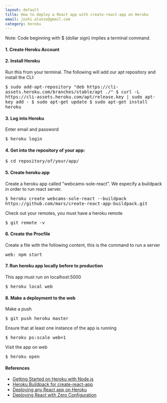 ```yaml
---
layout: default
title: How to deploy a React app with create-react-app on Heroku
email: joshi.alonzo@gmail.com
category: heroku
---
```


<div class="alert alert-warning" role="alert">
  Note: Code beginning with $ (dollar sign) implies a terminal command.
</div>

#### 1. Create Heroku Account

#### 2. Install Heroku

Run this from your terminal. The following will add our apt repository and install the CLI:

<kbd>
  $ sudo add-apt-repository "deb https://cli-assets.heroku.com/branches/stable/apt ./"
</kbd>

<kbd>
  $ curl -L https://cli-assets.heroku.com/apt/release.key | sudo apt-key add -
</kbd>

<kbd>
  $ sudo apt-get update
</kbd>

<kbd>
  $ sudo apt-get install heroku
</kbd>

#### 3. Log into Heroku

Enter email and password

<kbd>
  $ heroku login
</kbd>

#### 4. Get into the repository of your app:

<kbd>
  $ cd repository/of/your/app/
</kbd>

#### 5. Create heroku app

Create a heroku app called "webcams-sole-react". We especify a buildpack in order to run react server.

<kbd>
  $ heroku create webcams-sole-react --buildpack https://github.com/mars/create-react-app-buildpack.git
</kbd>

Check out your remotes, you must have a heroku remote

<kbd>
  $ git remote -v
</kbd>

#### 6. Create the Procfile

Create a file with the following content, this is the command to run a server

<kbd>
  web: npm start
</kbd>

#### 7. Run heroku app locally before to production

This app must run on localhost:5000

<kbd>
  $ heroku local web
</kbd>

#### 8. Make a deployment to the web

Make a push

<kbd>
  $ git push heroku master
</kbd>

Ensure that at least one instance of the app is running

<kbd>
  $ heroku ps:scale web=1
</kbd>

Visit the app on web

<kbd>
  $ heroku open
</kbd>

#### References
* [Getting Started on Heroku with Node.js](https://devcenter.heroku.com/articles/getting-started-with-nodejs#introduction)
* [Heroku Buildpack for create-react-app](https://github.com/mars/create-react-app-buildpack)
* [Deploying any React app on Heroku](https://hackernoon.com/deploying-any-react-app-to-heroku-1ee6db9b97d3)
* [Deploying React with Zero Configuration](https://blog.heroku.com/deploying-react-with-zero-configuration)
